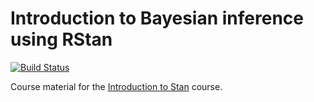 # Introduction to Bayesian inference using RStan
[![Build Status](https://api.travis-ci.org/jr-packages/jrStan.png?branch=master)](https://travis-ci.org/jr-packages/jrRstan)

Course material for the [Introduction to Stan](www.jumpingrivers.com) course. 
